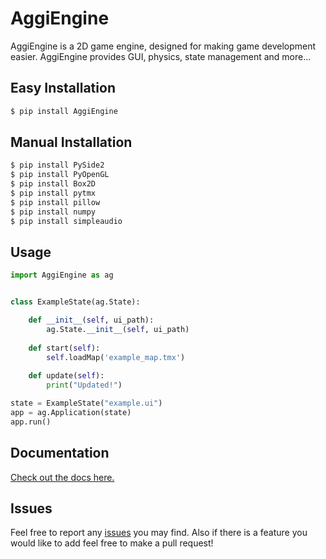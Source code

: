 # AggiEngine

AggiEngine is a 2D game engine, designed for making game development easier. AggiEngine provides GUI, physics, state management and more...


## Easy Installation

```bash
$ pip install AggiEngine
```

## Manual Installation
```bash
$ pip install PySide2
$ pip install PyOpenGL
$ pip install Box2D
$ pip install pytmx
$ pip install pillow
$ pip install numpy
$ pip install simpleaudio
```

## Usage

```python
import AggiEngine as ag


class ExampleState(ag.State):

    def __init__(self, ui_path):
        ag.State.__init__(self, ui_path)
        
    def start(self):
        self.loadMap('example_map.tmx')
    
    def update(self):
        print("Updated!")

state = ExampleState("example.ui")
app = ag.Application(state)
app.run()
```

## Documentation
[Check out the docs here.](https://aggie-coding-club.github.io/AggiEngine/index.html)

## Issues
Feel free to report any [issues](https://github.com/aggie-coding-club/AggiEngine/issues) you may find.
Also if there is a feature you would like to add feel free to make a pull request!

